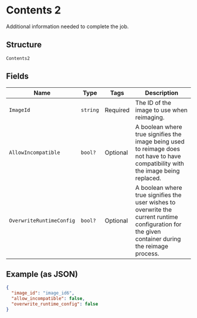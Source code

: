 
# Contents 2

Additional information needed to complete the job.

## Structure

`Contents2`

## Fields

| Name | Type | Tags | Description |
|  --- | --- | --- | --- |
| `ImageId` | `string` | Required | The ID of the image to use when reimaging. |
| `AllowIncompatible` | `bool?` | Optional | A boolean where true signifies the image being used to reimage does not have to have compatibility with the image being replaced. |
| `OverwriteRuntimeConfig` | `bool?` | Optional | A boolean where true signifies the user wishes to overwrite the current runtime configuration for the given container during the reimage process. |

## Example (as JSON)

```json
{
  "image_id": "image_id6",
  "allow_incompatible": false,
  "overwrite_runtime_config": false
}
```

